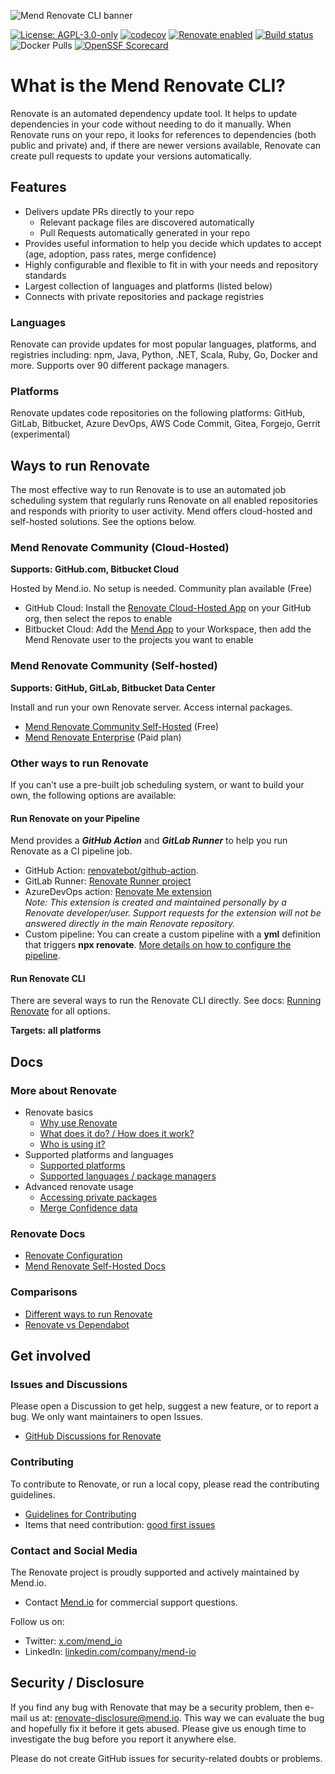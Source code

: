 ![Mend Renovate CLI banner](https://docs.renovatebot.com/assets/images/mend-renovate-cli-banner.jpg)

[![License: AGPL-3.0-only](https://img.shields.io/badge/license-%20%09AGPL--3.0--only-blue.svg)](https://raw.githubusercontent.com/renovatebot/renovate/main/license)
[![codecov](https://codecov.io/gh/renovatebot/renovate/branch/main/graph/badge.svg)](https://codecov.io/gh/renovatebot/renovate)
[![Renovate enabled](https://img.shields.io/badge/renovate-enabled-brightgreen.svg)](https://renovatebot.com/)
[![Build status](https://github.com/renovatebot/renovate/actions/workflows/build.yml/badge.svg)](https://github.com/renovatebot/renovate/actions/workflows/build.yml)
![Docker Pulls](https://img.shields.io/docker/pulls/renovate/renovate?color=turquoise)
[![OpenSSF Scorecard](https://api.securityscorecards.dev/projects/github.com/renovatebot/renovate/badge)](https://securityscorecards.dev/viewer/?uri=github.com/renovatebot/renovate)

# What is the Mend Renovate CLI?

Renovate is an automated dependency update tool.
It helps to update dependencies in your code without needing to do it manually.
When Renovate runs on your repo, it looks for references to dependencies (both public and private) and, if there are newer versions available, Renovate can create pull requests to update your versions automatically.

## Features

- Delivers update PRs directly to your repo
  - Relevant package files are discovered automatically
  - Pull Requests automatically generated in your repo
- Provides useful information to help you decide which updates to accept (age, adoption, pass rates, merge confidence)
- Highly configurable and flexible to fit in with your needs and repository standards
- Largest collection of languages and platforms (listed below)
- Connects with private repositories and package registries

### Languages

Renovate can provide updates for most popular languages, platforms, and registries including: npm, Java, Python, .NET, Scala, Ruby, Go, Docker and more.
Supports over 90 different package managers.

### Platforms

Renovate updates code repositories on the following platforms: GitHub, GitLab, Bitbucket, Azure DevOps, AWS Code Commit, Gitea, Forgejo, Gerrit (experimental)

## Ways to run Renovate

The most effective way to run Renovate is to use an automated job scheduling system that regularly runs Renovate on all enabled repositories and responds with priority to user activity.
Mend offers cloud-hosted and self-hosted solutions.
See the options below.

### Mend Renovate Community (Cloud-Hosted)

**Supports: GitHub.com, Bitbucket Cloud**

Hosted by Mend.io.
No setup is needed.
Community plan available (Free)

- GitHub Cloud: Install the [Renovate Cloud-Hosted App](https://github.com/apps/renovate) on your GitHub org, then select the repos to enable
- Bitbucket Cloud: Add the [Mend App](https://marketplace.atlassian.com/apps/1232072/mend) to your Workspace, then add the Mend Renovate user to the projects you want to enable

### Mend Renovate Community (Self-hosted)

**Supports: GitHub, GitLab, Bitbucket Data Center**

Install and run your own Renovate server.
Access internal packages.

- [Mend Renovate Community Self-Hosted](https://github.com/mend/renovate-ce-ee/tree/main/docs) (Free)
- [Mend Renovate Enterprise](https://www.mend.io/mend-renovate/) (Paid plan)

### Other ways to run Renovate

If you can’t use a pre-built job scheduling system, or want to build your own, the following options are available:

#### Run Renovate on your Pipeline

Mend provides a _**GitHub Action**_ and _**GitLab Runner**_ to help you run Renovate as a CI pipeline job.

- GitHub Action: [renovatebot/github-action](https://github.com/renovatebot/github-action).
- GitLab Runner: [Renovate Runner project](https://gitlab.com/renovate-bot/renovate-runner/)
- AzureDevOps action: [Renovate Me extension](https://marketplace.visualstudio.com/items?itemName=jyc.vsts-extensions-renovate-me)<br>
  _Note: This extension is created and maintained personally by a Renovate developer/user. Support requests for the extension will not be answered directly in the main Renovate repository._
- Custom pipeline: You can create a custom pipeline with a **yml** definition that triggers **npx renovate**. [More details on how to configure the pipeline](https://docs.renovatebot.com/modules/platform/azure/).

#### Run Renovate CLI

There are several ways to run the Renovate CLI directly.
See docs: [Running Renovate](https://docs.renovatebot.com/getting-started/running/) for all options.

**Targets: all platforms**

## Docs

### More about Renovate

- Renovate basics
  - [Why use Renovate](https://docs.renovatebot.com/#why-use-renovate)
  - [What does it do? / How does it work?](https://docs.renovatebot.com/key-concepts/how-renovate-works/)
  - [Who is using it?](https://docs.renovatebot.com/#who-uses-renovate)
- Supported platforms and languages
  - [Supported platforms](https://docs.renovatebot.com/#supported-platforms)
  - [Supported languages / package managers](https://docs.renovatebot.com/modules/manager/)
- Advanced renovate usage
  - [Accessing private packages](https://docs.renovatebot.com/getting-started/private-packages/)
  - [Merge Confidence data](https://docs.renovatebot.com/merge-confidence/)

### Renovate Docs

- [Renovate Configuration](https://docs.renovatebot.com/configuration-options/)
- [Mend Renovate Self-Hosted Docs](https://github.com/mend/renovate-ce-ee/tree/main/docs)

### Comparisons

- [Different ways to run Renovate](https://www.mend.io/renovate/)
- [Renovate vs Dependabot](https://docs.renovatebot.com/bot-comparison/)

## Get involved

### Issues and Discussions

Please open a Discussion to get help, suggest a new feature, or to report a bug.
We only want maintainers to open Issues.

- [GitHub Discussions for Renovate](https://github.com/renovatebot/renovate/discussions)

### Contributing

To contribute to Renovate, or run a local copy, please read the contributing guidelines.

- [Guidelines for Contributing](https://github.com/renovatebot/renovate/blob/main/.github/contributing.md)
- Items that need contribution: [good first issues](https://github.com/renovatebot/renovate/contribute)

### Contact and Social Media

The Renovate project is proudly supported and actively maintained by Mend.io.

- Contact [Mend.io](https://www.mend.io/) for commercial support questions.

Follow us on:

- Twitter: [x.com/mend_io](https://x.com/mend_io)
- LinkedIn: [linkedin.com/company/mend-io](https://linkedin.com/company/mend-io)

## Security / Disclosure

If you find any bug with Renovate that may be a security problem, then e-mail us at: [renovate-disclosure@mend.io](mailto:renovate-disclosure@mend.io).
This way we can evaluate the bug and hopefully fix it before it gets abused.
Please give us enough time to investigate the bug before you report it anywhere else.

Please do not create GitHub issues for security-related doubts or problems.
